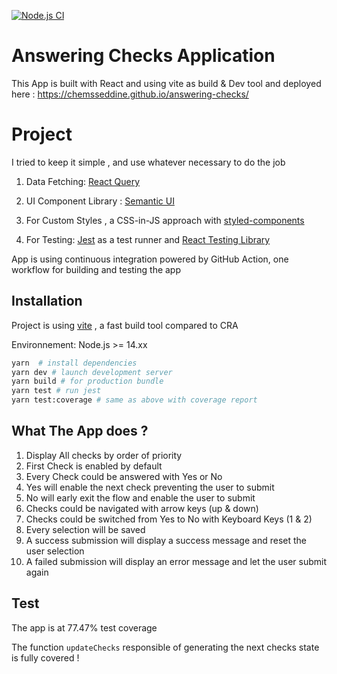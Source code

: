 [![Node.js CI](https://github.com/chemsseddine/answering-checks/actions/workflows/ci.yml/badge.svg?branch=main)](https://github.com/chemsseddine/answering-checks/actions/workflows/ci.yml)

# Answering Checks Application

This App is built with React and using vite as build & Dev tool and deployed here : https://chemsseddine.github.io/answering-checks/

# Project

I tried to keep it simple , and use whatever necessary to do the job

1. Data Fetching: [React Query](https://tanstack.com/query/v4/?from=reactQueryV3&original=https://react-query-v3.tanstack.com/)

2. UI Component Library : [Semantic UI](https://react.semantic-ui.com/)

3. For Custom Styles , a CSS-in-JS approach with [styled-components](https://styled-components.com/)

4. For Testing: [Jest](https://jestjs.io/) as a test runner and [React Testing Library](https://testing-library.com/docs/react-testing-library/intro/)

App is using continuous integration powered by GitHub Action, one workflow for building and testing the app

## Installation

Project is using [vite](https://vitejs.dev/) , a fast build tool compared to CRA

Environnement: Node.js >= 14.xx

```sh
yarn  # install dependencies
yarn dev # launch development server
yarn build # for production bundle
yarn test # run jest
yarn test:coverage # same as above with coverage report
```

## What The App does ?

1. Display All checks by order of priority
2. First Check is enabled by default
3. Every Check could be answered with Yes or No
4. Yes will enable the next check preventing the user to submit
5. No will early exit the flow and enable the user to submit
6. Checks could be navigated with arrow keys (up & down)
7. Checks could be switched from Yes to No with Keyboard Keys (1 & 2)
8. Every selection will be saved
9. A success submission will display a success message and reset the user selection
10. A failed submission will display an error message and let the user submit again

## Test

The app is at 77.47% test coverage

The function `updateChecks` responsible of generating the next checks state is fully covered !
